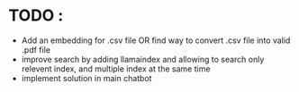 # TODO :
- Add an embedding for .csv file OR find way to convert .csv file into valid .pdf file
- improve search by adding llamaindex and allowing to search only relevent index, and multiple index at the same time
- implement solution in main chatbot

